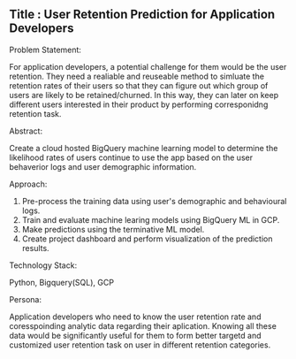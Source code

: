 ## Title : User Retention Prediction for Application Developers

Problem Statement: 

For application developers, a potential challenge for them would be the user retention. They need a realiable and reuseable method to simluate the retention rates of their users so that they can figure out which group of users are likely to be retained/churned. In this way, they can later on keep different users interested in their product by performing corresponidng retention task.

Abstract:

Create a cloud hosted BigQuery machine learning model to determine the likelihood rates of users continue to use the app based on the user behaverior logs and user demographic information.

Approach:
1. Pre-process the training data using user's demographic and behavioural logs.
2. Train and evaluate machine learing models using BigQuery ML in GCP.
3. Make predictions using the terminative ML model.
4. Create project dashboard and perform visualization of the prediction results.

Technology Stack:

Python, Bigquery(SQL), GCP

Persona:

Application developers who need to know the user retention rate and coresspoinding analytic data regarding their aplication. Knowing all these data would be significantly useful for them to form better targetd and customized user retention task on user in different retention categories.

